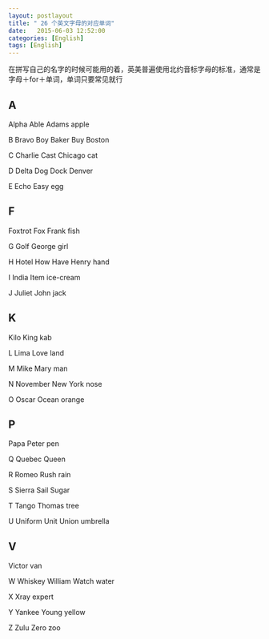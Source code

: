 ```yaml
---
layout: postlayout
title: " 26 个英文字母的对应单词"
date:   2015-06-03 12:52:00 
categories: [English]
tags: [English]
---
```


在拼写自己的名字的时候可能用的着，英美普遍使用北约音标字母的标准，通常是字母＋for＋单词，单词只要常见就行

## A
Alpha&nbsp;Able&nbsp;Adams&nbsp;apple

B
Bravo&nbsp;Boy&nbsp;Baker&nbsp;Buy&nbsp;Boston

C
Charlie&nbsp;Cast&nbsp;Chicago&nbsp;cat

D
Delta&nbsp;Dog&nbsp;Dock&nbsp;Denver

E
Echo&nbsp;Easy&nbsp;egg 

## F
Foxtrot&nbsp;Fox&nbsp;Frank&nbsp;fish 

G
Golf&nbsp;George&nbsp;girl

H
Hotel&nbsp;How&nbsp;Have&nbsp;Henry&nbsp;hand

I
India&nbsp;Item&nbsp;ice-cream

J
Juliet&nbsp;John&nbsp;jack 

## K
Kilo&nbsp;King&nbsp;kab

L
Lima&nbsp;Love&nbsp;land 

M
Mike&nbsp;Mary&nbsp;man 

N
November&nbsp;New York&nbsp;nose 

O
Oscar&nbsp;Ocean&nbsp;orange 

## P
Papa&nbsp;Peter&nbsp;pen 

Q
Quebec&nbsp;Queen&nbsp;

R
Romeo&nbsp;Rush&nbsp;rain 

S
Sierra&nbsp;Sail&nbsp;Sugar

T
Tango&nbsp;Thomas&nbsp;tree 

U
Uniform&nbsp;Unit&nbsp;Union&nbsp;umbrella 

## V
Victor&nbsp;van 

W
Whiskey&nbsp;William&nbsp;Watch&nbsp;water

X
Xray&nbsp;expert

Y
Yankee&nbsp;Young&nbsp;yellow 

Z
Zulu&nbsp;Zero&nbsp;zoo
